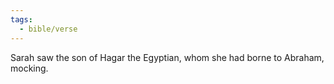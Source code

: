 ```yaml
---
tags:
  - bible/verse
---
```

Sarah saw the son of Hagar the Egyptian, whom she had borne to Abraham, mocking.
